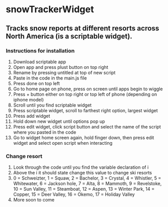# snowTrackerWidget
## Tracks snow reports at different resorts across North America (is a scriptable widget).

### Instructions for installation
1. Download scriptable app
2. Open app and press plust button on top right
3. Rename by pressing untitled at top of new script
4. Paste in the code in the main.js file
5. Press done on top left
6. Go to home page on phone, press on screen until apps begin to wiggle
7. Press + button either on top right or top left of phone (depending on iphone model)
8. Scroll until you find scriptable widget
9. Press scriptable widget, scroll to farthest right option, largest widget
10. Press add widget
11. Hold down new widget until options pop up
12. Press edit widget, click script button and select the name of the script where you pasted in the code
13. Go to widget home screen again, hold finger down, then press edit widget and select open script when interacting

### Change resort
1. Look through the code until you find the variable declaration of i
2. Above the i it should state change this value to change ski resorts
3. 0 = Schweizter, 1 = Squaw, 2 = Bachelor, 3 = Crystal, 4 = Whistler, 5 = Whitewater, 6 = Jackson hole, 7 = Alta, 8 = Mammoth, 9 = Revelstoke, 10 = Sun Valley, 11 = Steamboat, 12 = Aspen, 13 = Winter Park, 14 = Copper, 15 = Deer Valley, 16 = Okemo, 17 = Holiday Valley
4. More soon to come
